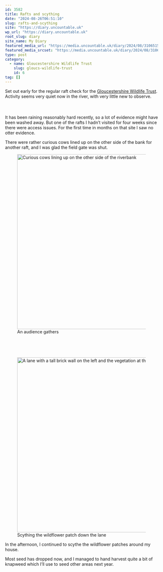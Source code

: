 ```yaml
---
id: 3582
title: Rafts and scything
date: "2024-08-26T06:51:10"
slug: rafts-and-scything
site: "https://diary.uncountable.uk"
wp_url: "https://diary.uncountable.uk"
root_slug: diary
site_name: My Diary
featured_media_url: "https://media.uncountable.uk/diary/2024/08/31065150/IMG20240826085809.webp"
featured_media_srcset: "https://media.uncountable.uk/diary/2024/08/31065150/IMG20240826085809-300x169.webp 300w, https://media.uncountable.uk/diary/2024/08/31065150/IMG20240826085809-1024x576.webp 1024w, https://media.uncountable.uk/diary/2024/08/31065150/IMG20240826085809-150x150.webp 150w, https://media.uncountable.uk/diary/2024/08/31065150/IMG20240826085809-640x360.webp 640w, https://media.uncountable.uk/diary/2024/08/31065150/IMG20240826085809.webp 2000w"
type: post
category:
  - name: Gloucestershire Wildlife Trust
    slug: gloucs-wildlife-trust
    id: 6
tag: []
---
```



<p>Set out early for the regular raft check for the <a href="https://www.gloucestershirewildlifetrust.co.uk/volunteer">Gloucestershire Wildlife Trust</a>.  Activity seems very quiet now in the river, with very little new to observe.</p>


<style>.kb-row-layout-id3582_8319c2-03 > .kt-row-column-wrap{align-content:start;}:where(.kb-row-layout-id3582_8319c2-03 > .kt-row-column-wrap) > .wp-block-kadence-column{justify-content:start;}.kb-row-layout-id3582_8319c2-03 > .kt-row-column-wrap{column-gap:var(--global-kb-gap-md, 2rem);row-gap:var(--global-kb-gap-md, 2rem);padding-top:var(--global-kb-spacing-sm, 1.5rem);padding-bottom:var(--global-kb-spacing-sm, 1.5rem);grid-template-columns:repeat(2, minmax(0, 1fr));}.kb-row-layout-id3582_8319c2-03 > .kt-row-layout-overlay{opacity:0.30;}@media all and (max-width: 1024px){.kb-row-layout-id3582_8319c2-03 > .kt-row-column-wrap{grid-template-columns:repeat(2, minmax(0, 1fr));}}@media all and (max-width: 767px){.kb-row-layout-id3582_8319c2-03 > .kt-row-column-wrap{grid-template-columns:minmax(0, 1fr);}.kb-row-layout-id3582_8319c2-03 > .kt-row-column-wrap > .wp-block-kadence-column:nth-of-type(1){order:2;}.kb-row-layout-id3582_8319c2-03 > .kt-row-column-wrap > .wp-block-kadence-column:nth-of-type(2){order:1;}.kb-row-layout-id3582_8319c2-03 > .kt-row-column-wrap > .wp-block-kadence-column:nth-of-type(3){order:12;}.kb-row-layout-id3582_8319c2-03 > .kt-row-column-wrap > .wp-block-kadence-column:nth-of-type(4){order:11;}.kb-row-layout-id3582_8319c2-03 > .kt-row-column-wrap > .wp-block-kadence-column:nth-of-type(5){order:22;}.kb-row-layout-id3582_8319c2-03 > .kt-row-column-wrap > .wp-block-kadence-column:nth-of-type(6){order:21;}.kb-row-layout-id3582_8319c2-03 > .kt-row-column-wrap > .wp-block-kadence-column:nth-of-type(7){order:32;}.kb-row-layout-id3582_8319c2-03 > .kt-row-column-wrap > .wp-block-kadence-column:nth-of-type(8){order:31;}}</style><div class="kb-row-layout-wrap kb-row-layout-id3582_8319c2-03 alignnone wp-block-kadence-rowlayout"><div class="kt-row-column-wrap kt-has-2-columns kt-row-layout-equal kt-tab-layout-inherit kt-mobile-layout-row kt-row-valign-top">
<style>.kadence-column3582_035da3-6c > .kt-inside-inner-col,.kadence-column3582_035da3-6c > .kt-inside-inner-col:before{border-top-left-radius:0px;border-top-right-radius:0px;border-bottom-right-radius:0px;border-bottom-left-radius:0px;}.kadence-column3582_035da3-6c > .kt-inside-inner-col{column-gap:var(--global-kb-gap-sm, 1rem);}.kadence-column3582_035da3-6c > .kt-inside-inner-col{flex-direction:column;}.kadence-column3582_035da3-6c > .kt-inside-inner-col > .aligncenter{width:100%;}.kadence-column3582_035da3-6c > .kt-inside-inner-col:before{opacity:0.3;}.kadence-column3582_035da3-6c{position:relative;}@media all and (max-width: 1024px){.kadence-column3582_035da3-6c > .kt-inside-inner-col{flex-direction:column;justify-content:center;}}@media all and (max-width: 767px){.kadence-column3582_035da3-6c > .kt-inside-inner-col{flex-direction:column;justify-content:center;}}</style>
<div class="wp-block-kadence-column kadence-column3582_035da3-6c"><div class="kt-inside-inner-col">
<p>It has been raining reasonably hard recently, so a lot of evidence might have been washed away.  But one of the rafts I hadn&#8217;t visited for four weeks since there were access issues.  For the first time in months on that site I saw no otter evidence.</p>



<p>There were rather curious cows lined up on the other side of the bank for another raft, and I was glad the field gate was shut.</p>
</div></div>


<style>.kadence-column3582_6236c0-24 > .kt-inside-inner-col,.kadence-column3582_6236c0-24 > .kt-inside-inner-col:before{border-top-left-radius:0px;border-top-right-radius:0px;border-bottom-right-radius:0px;border-bottom-left-radius:0px;}.kadence-column3582_6236c0-24 > .kt-inside-inner-col{column-gap:var(--global-kb-gap-sm, 1rem);}.kadence-column3582_6236c0-24 > .kt-inside-inner-col{flex-direction:column;}.kadence-column3582_6236c0-24 > .kt-inside-inner-col > .aligncenter{width:100%;}.kadence-column3582_6236c0-24 > .kt-inside-inner-col:before{opacity:0.3;}.kadence-column3582_6236c0-24{position:relative;}@media all and (max-width: 1024px){.kadence-column3582_6236c0-24 > .kt-inside-inner-col{flex-direction:column;justify-content:center;}}@media all and (max-width: 767px){.kadence-column3582_6236c0-24 > .kt-inside-inner-col{flex-direction:column;justify-content:center;}}</style>
<div class="wp-block-kadence-column kadence-column3582_6236c0-24"><div class="kt-inside-inner-col">
<figure class="wp-block-image size-large"><img loading="lazy" decoding="async" width="1024" height="576" src="https://media.uncountable.uk/diary/2024/08/31065149/IMG20240826093644-1024x576.webp" alt="Curious cows lining up on the other side of the riverbank" class="wp-image-3588" srcset="https://media.uncountable.uk/diary/2024/08/31065149/IMG20240826093644-1024x576.webp 1024w, https://media.uncountable.uk/diary/2024/08/31065149/IMG20240826093644-300x169.webp 300w, https://media.uncountable.uk/diary/2024/08/31065149/IMG20240826093644-640x360.webp 640w, https://media.uncountable.uk/diary/2024/08/31065149/IMG20240826093644.webp 2000w" sizes="auto, (max-width: 1024px) 100vw, 1024px" /><figcaption class="wp-element-caption">An audience gathers</figcaption></figure>
</div></div>

</div></div>

<style>.kb-row-layout-id3582_7d85fb-b2 > .kt-row-column-wrap{align-content:start;}:where(.kb-row-layout-id3582_7d85fb-b2 > .kt-row-column-wrap) > .wp-block-kadence-column{justify-content:start;}.kb-row-layout-id3582_7d85fb-b2 > .kt-row-column-wrap{column-gap:var(--global-kb-gap-md, 2rem);row-gap:var(--global-kb-gap-md, 2rem);padding-top:var(--global-kb-spacing-sm, 1.5rem);padding-bottom:var(--global-kb-spacing-sm, 1.5rem);grid-template-columns:repeat(2, minmax(0, 1fr));}.kb-row-layout-id3582_7d85fb-b2 > .kt-row-layout-overlay{opacity:0.30;}@media all and (max-width: 1024px){.kb-row-layout-id3582_7d85fb-b2 > .kt-row-column-wrap{grid-template-columns:repeat(2, minmax(0, 1fr));}}@media all and (max-width: 767px){.kb-row-layout-id3582_7d85fb-b2 > .kt-row-column-wrap{grid-template-columns:minmax(0, 1fr);}}</style><div class="kb-row-layout-wrap kb-row-layout-id3582_7d85fb-b2 alignnone wp-block-kadence-rowlayout"><div class="kt-row-column-wrap kt-has-2-columns kt-row-layout-equal kt-tab-layout-inherit kt-mobile-layout-row kt-row-valign-top">
<style>.kadence-column3582_7ccb65-89 > .kt-inside-inner-col,.kadence-column3582_7ccb65-89 > .kt-inside-inner-col:before{border-top-left-radius:0px;border-top-right-radius:0px;border-bottom-right-radius:0px;border-bottom-left-radius:0px;}.kadence-column3582_7ccb65-89 > .kt-inside-inner-col{column-gap:var(--global-kb-gap-sm, 1rem);}.kadence-column3582_7ccb65-89 > .kt-inside-inner-col{flex-direction:column;}.kadence-column3582_7ccb65-89 > .kt-inside-inner-col > .aligncenter{width:100%;}.kadence-column3582_7ccb65-89 > .kt-inside-inner-col:before{opacity:0.3;}.kadence-column3582_7ccb65-89{position:relative;}@media all and (max-width: 1024px){.kadence-column3582_7ccb65-89 > .kt-inside-inner-col{flex-direction:column;justify-content:center;}}@media all and (max-width: 767px){.kadence-column3582_7ccb65-89 > .kt-inside-inner-col{flex-direction:column;justify-content:center;}}</style>
<div class="wp-block-kadence-column kadence-column3582_7ccb65-89"><div class="kt-inside-inner-col">
<figure class="wp-block-image size-large"><img loading="lazy" decoding="async" width="1024" height="576" src="https://media.uncountable.uk/diary/2024/08/31065148/IMG20240826155333-1024x576.webp" alt="A lane with a tall brick wall on the left and the vegetation at the side cut back" class="wp-image-3587" srcset="https://media.uncountable.uk/diary/2024/08/31065148/IMG20240826155333-1024x576.webp 1024w, https://media.uncountable.uk/diary/2024/08/31065148/IMG20240826155333-300x169.webp 300w, https://media.uncountable.uk/diary/2024/08/31065148/IMG20240826155333-640x360.webp 640w, https://media.uncountable.uk/diary/2024/08/31065148/IMG20240826155333.webp 2000w" sizes="auto, (max-width: 1024px) 100vw, 1024px" /><figcaption class="wp-element-caption">Scything the wildflower patch down the lane</figcaption></figure>
</div></div>


<style>.kadence-column3582_fdc989-46 > .kt-inside-inner-col,.kadence-column3582_fdc989-46 > .kt-inside-inner-col:before{border-top-left-radius:0px;border-top-right-radius:0px;border-bottom-right-radius:0px;border-bottom-left-radius:0px;}.kadence-column3582_fdc989-46 > .kt-inside-inner-col{column-gap:var(--global-kb-gap-sm, 1rem);}.kadence-column3582_fdc989-46 > .kt-inside-inner-col{flex-direction:column;}.kadence-column3582_fdc989-46 > .kt-inside-inner-col > .aligncenter{width:100%;}.kadence-column3582_fdc989-46 > .kt-inside-inner-col:before{opacity:0.3;}.kadence-column3582_fdc989-46{position:relative;}@media all and (max-width: 1024px){.kadence-column3582_fdc989-46 > .kt-inside-inner-col{flex-direction:column;justify-content:center;}}@media all and (max-width: 767px){.kadence-column3582_fdc989-46 > .kt-inside-inner-col{flex-direction:column;justify-content:center;}}</style>
<div class="wp-block-kadence-column kadence-column3582_fdc989-46"><div class="kt-inside-inner-col">
<p>In the afternoon, I continued to scythe the wildflower patches around my house.</p>



<p>Most seed  has dropped now, and I managed to hand harvest quite a bit of knapweed which I&#8217;ll use to seed other areas next year.</p>
</div></div>

</div></div>